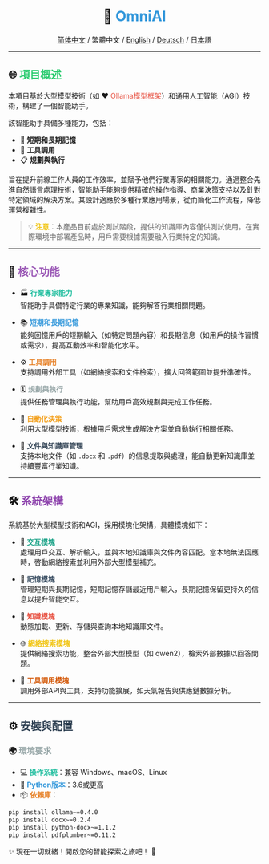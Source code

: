 <div align="center">  

# 🌟 <span style="color: #3498db;">OmniAI</span>  

[简体中文](README_CN.md) / 繁體中文 / [English](README.md) / [Deutsch](README_DE.md) / [日本語](README_JP.md)


</div>  

---

## 🌐 <span style="color: #2ecc71;">項目概述</span>  

本項目基於大型模型技術（如 ❤️ <span style="color: #e74c3c;">Ollama模型框架</span>）和通用人工智能（AGI）技術，構建了一個智能助手。  

該智能助手具備多種能力，包括：  
- 🧠 **短期和長期記憶**  
- 🔧 **工具調用**  
- 📋 **規劃與執行**  

旨在提升前線工作人員的工作效率，並賦予他們行業專家的相關能力。通過整合先進自然語言處理技術，智能助手能夠提供精確的操作指導、商業決策支持以及針對特定領域的解決方案。其設計適應於多種行業應用場景，從而簡化工作流程，降低運營複雜性。  

> 💡 <span style="color: #f1c40f;">**注意**</span>：本產品目前處於測試階段，提供的知識庫內容僅供測試使用。在實際環境中部署產品時，用戶需要根據需要融入行業特定的知識。  

---

## 🚀 <span style="color: #9b59b6;">核心功能</span>  

- 🏭 **<span style="color: #1abc9c;">行業專家能力</span>**  
  智能助手具備特定行業的專業知識，能夠解答行業相關問題。  

- 📚 **<span style="color: #3498db;">短期和長期記憶</span>**  
  能夠回憶用戶的短期輸入（如特定問題內容）和長期信息（如用戶的操作習慣或需求），提高互動效率和智能化水平。  

- ⚙️ **<span style="color: #e67e22;">工具調用</span>**  
  支持調用外部工具（如網絡搜索和文件檢索），擴大回答範圍並提升準確性。  

- 🗓️ **<span style="color: #95a5a6;">規劃與執行</span>**  
  提供任務管理與執行功能，幫助用戶高效規劃與完成工作任務。  

- 🤖 **<span style="color: #f39c12;">自動化決策</span>**  
  利用大型模型技術，根據用戶需求生成解決方案並自動執行相關任務。  

- 📂 **<span style="color: #2c3e50;">文件與知識庫管理</span>**  
  支持本地文件（如 `.docx` 和 `.pdf`）的信息提取與處理，能自動更新知識庫並持續豐富行業知識。  

---

## 🛠️ <span style="color: #8e44ad;">系統架構</span>  

系統基於大型模型技術和AGI，採用模塊化架構，具體模塊如下：  

- 💬 **<span style="color: #16a085;">交互模塊</span>**  
  處理用戶交互、解析輸入，並與本地知識庫與文件內容匹配。當本地無法回應時，啓動網絡搜索並利用外部大型模型補充。  

- 🧠 **<span style="color: #34495e;">記憶模塊</span>**  
  管理短期與長期記憶，短期記憶存儲最近用戶輸入，長期記憶保留更持久的信息以提升智能交互。  

- 📖 **<span style="color: #e74c3c;">知識模塊</span>**  
  動態加載、更新、存儲與查詢本地知識庫文件。  

- 🌐 **<span style="color: #f1c40f;">網絡搜索模塊</span>**  
  提供網絡搜索功能，整合外部大型模型（如 qwen2），檢索外部數據以回答問題。  

- 🔗 **<span style="color: #d35400;">工具調用模塊</span>**  
  調用外部API與工具，支持功能擴展，如天氣報告與供應鏈數據分析。  

---

## ⚙️ <span style="color: #2c3e50;">安裝與配置</span>  

### 🌍 <span style="color: #95a5a6;">環境要求</span>  

- 💻 **<span style="color: #1abc9c;">操作系統</span>**：兼容 Windows、macOS、Linux  
- 🐍 **<span style="color: #3498db;">Python版本</span>**：3.6或更高  
- 📦 **<span style="color: #e67e22;">依賴庫</span>**：  

```bash
pip install ollama~=0.4.0
pip install docx~=0.2.4
pip install python-docx~=1.1.2
pip install pdfplumber~=0.11.2
```  

✨ 現在一切就緒！開啟您的智能探索之旅吧！ 🎉  
